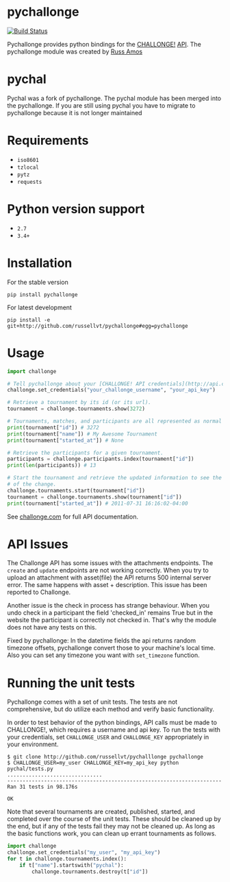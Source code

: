 # pychallonge

[![Build Status](https://www.travis-ci.com/russellvt/pychallonge.svg?branch=ruse)](https://www.travis-ci.com/russellvt/pychallonge)

Pychallonge provides python bindings for the [CHALLONGE!](http://challonge.com) [API](http://api.challonge.com/v1).
The pychallonge module was created by [Russ Amos](https://github.com/russ-)

# pychal

Pychal was a fork of pychallonge. The pychal module has been merged into
the pychallonge. If you are still using pychal you have to migrate to
pychallonge because it is not longer maintained

# Requirements

- `iso8601`
- `tzlocal`
- `pytz`
- `requests`

# Python version support

- `2.7`
- `3.4+`

# Installation

For the stable version

    pip install pychallonge

For latest development

    pip install -e git+http://github.com/russellvt/pychallonge#egg=pychallonge

# Usage

```python
import challonge

# Tell pychallonge about your [CHALLONGE! API credentials](http://api.challonge.com/v1).
challonge.set_credentials("your_challonge_username", "your_api_key")

# Retrieve a tournament by its id (or its url).
tournament = challonge.tournaments.show(3272)

# Tournaments, matches, and participants are all represented as normal Python dicts.
print(tournament["id"]) # 3272
print(tournament["name"]) # My Awesome Tournament
print(tournament["started_at"]) # None

# Retrieve the participants for a given tournament.
participants = challonge.participants.index(tournament["id"])
print(len(participants)) # 13

# Start the tournament and retrieve the updated information to see the effects
# of the change.
challonge.tournaments.start(tournament["id"])
tournament = challonge.tournaments.show(tournament["id"])
print(tournament["started_at"]) # 2011-07-31 16:16:02-04:00
```

See [challonge.com](http://api.challonge.com/v1) for full API
documentation.

# API Issues

The Challonge API has some issues with the attachments endpoints. The
`create` and `update` endpoints are not working correctly. When you try
to upload an attachment with asset(file) the API returns 500 internal
server error. The same happens with asset + description. This issue
has been reported to Challonge.

Another issue is the check in process has strange behaviour.
When you undo check in a participant the field 'checked_in' remains True
but in the website the participant is correctly not checked in.
That's why the module does not have any tests on this.

Fixed by pychallonge: In the datetime fields the api returns random
timezone offsets, pychallonge convert those to your machine's local
time. Also you can set any timezone you want with `set_timezone` function.

# Running the unit tests

Pychallonge comes with a set of unit tests. The tests are not
comprehensive, but do utilize each method and verify basic
functionality.

In order to test behavior of the python bindings, API calls must be made
to CHALLONGE!, which requires a username and api key. To run the tests
with your credentials, set `CHALLONGE_USER` and `CHALLONGE_KEY`
appropriately in your environment.

    $ git clone http://github.com/russellvt/pychalllonge pychallonge
    $ CHALLONGE_USER=my_user CHALLONGE_KEY=my_api_key python pychal/tests.py
    ...............................
    ----------------------------------------------------------------------
    Ran 31 tests in 98.176s

    OK

Note that several tournaments are created, published, started, and
completed over the course of the unit tests. These should be cleaned up
by the end, but if any of the tests fail they may not be cleaned up. As
long as the basic functions work, you can clean up errant tournaments as
follows.

```python
import challonge
challonge.set_credentials("my_user", "my_api_key")
for t in challonge.tournaments.index():
    if t["name"].startswith("pychal"):
        challonge.tournaments.destroy(t["id"])
```
